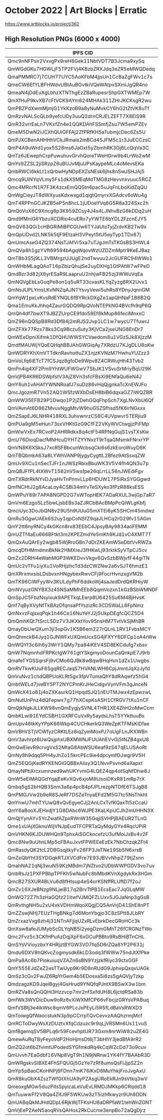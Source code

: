 # October 2022 | Art Blocks | Erratic

https://www.artblocks.io/project/362

## High Resolution PNGs (6000 x 4000)

| IPFS CID                                       | Token ID      |
| ---------------------------------------------- | ------------- |
| Qmc9nNFPsir2VxvgPx9reH6Gek11NbtVDT7B3Jcma9xySq | 362000000.png |
| QmWGdGKu7HGWLjF5TP2FVj4KBzbZRXJdq3eZR5eMWQDedq | 362000001.png |
| QmaPMMRC7j7CUH77UYC5AoKFbM4jjsUn1CcBaZgFWv1c7s | 362000002.png |
| QmeCW6EfYLBFHWdvUBtAuBGvtkiVQeWAtpvSXmiJgQR4no | 362000003.png |
| QmeaN4jDdEuXgLbhzXTNThgEzZBaRupesrShpGXTWMEp7W | 362000004.png |
| QmXfHuP9kvXB7cFtVCK9AYm624MHAk311ZHrJKCKsgR2wu | 362000005.png |
| QmPBZPdXwmMjmjG1YkKzoB9a8yNuMvkCY6hG2tZtVK8uTf | 362000006.png |
| QmRzvNALScQLb9yefcUDy3uuQ2drnCRJELZEFT7X8EiS9R | 362000007.png |
| QmR32vrrEaLn7VKxfZn4e1QQKDAhFSSmfjZsu7W5emPZEv | 362000008.png |
| QmeM5DwN2iJCXhQUiGFFAj2ZfPRfKH5aTubmjcDec6Zs5U | 362000009.png |
| QmPJXCBenAHHHhVCkJRmais2mBCd45JFM5c1r3JuECCzsC | 362000010.png |
| QmP4A9uWrd1yox5S28ms6JaGxt5yZbmhRK3Gj6LcQqVa3C | 362000011.png |
| QmTz6JEwephCrpPuwuhuvGrvhQoreTWeHGrw9b4LrWo2wM | 362000012.png |
| QmYs9ZZSL2jiSRzpZ6uBUJvMjuUPsKaypeMLc4oMevsEKa | 362000013.png |
| QmbRWCi6kkLt1xQrbwHyNDpEXZsNEsk6jhs8nSwJSHJAj5 | 362000014.png |
| Qmcq9UiNYqVLmy5Fs1dkXSMEqMdTMG8zHevvnxvuuc5RCZ | 362000015.png |
| Qmc4MRcrN1R7F3K4zcxEmQQStn6pac5uJqFnLboXidZqQU | 362000016.png |
| QmWgCieyJT8dWXyusKdxwxgd1qigtQmyrxXGAdcv6oWu4g | 362000017.png |
| QmT4RPPnGCJKZB5eP5n8hcL1jUDoeYVq6G5R8a324Sxc2h | 362000018.png |
| QmQoVuX6C9Xncg8p3K959ZCsy4J4s4LJNhvBzG6kDDq2uH | 362000019.png |
| Qmd9fMniG6YbzuXCDRio4cuERo7yYWTE6bYDL2FzcnEJY5 | 362000020.png |
| QmQV63QGi1cHBGRiMiBPCGUw6TYJaUtoTyjZrdvKB2Tw9x | 362000021.png |
| QmQpUDvd2LNK5k5tjF9EtzaH3VPeyt5tU5eyTyp1TDx67j | 362000022.png |
| QmUmcAseG4ZQ374NsTJAfVr5xa7uTJgJmTsTKGsBS3HWL4 | 362000023.png |
| QmQVp8h1gzYVft69594bAgqWqovWzUZDZmMptr9KeEJBaz | 362000024.png |
| QmTBb3S5j9LL3VBMrgzUJUgE2ndTwvuu2JcGUFRC94WWo1 | 362000025.png |
| QmWHbMLagQAoT16pZbizQhujSe2uyDXHg1GtPAtW7wFPeD | 362000026.png |
| QmdBzr3d82jX6yrESaR9LaapruU2nhjwFB25zj3WWuVqEa | 362000027.png |
| QmNQVgEbLsGuqPe8on1q5uRT33cvasKLYqZyzg8RX2Uvx1 | 362000028.png |
| QmNsJUPLYmsLKvNNZqAJNTYsvyVewi5uhRs8YDnyJqnnGM | 362000029.png |
| QmYqW1pxLvKvsRdEYNQL6fBYRckDXgZe1apQHNaF1B6B2Q | 362000030.png |
| Qma1EmuKkJhhq4ZaurGQDQ9RpQVoNTEPkNG4BVcfh9qP6Q | 362000031.png |
| QmQh4df7bwXT9JBZZUrpCE9fdo58Ef8kMup86feciMnxxC | 362000032.png |
| QmZ96nQQSpB8Rd3DfB4j2mRJS2Jvp1LC1w7wycU7TfuwrJ | 362000033.png |
| QmZFXk77Rzs78ks3Cq9BczuSuty3KjVCa2jseUNG8EnDr7 | 362000034.png |
| QmWEeDpniXifmk1DfQHUWWSYCVaedom8u1VGzSJk8XjzzM | 362000035.png |
| QmdfMAUWjYQoEQHqhBBJAhGWGiqAy7XRdzU7KJgDLU8oKw | 362000036.png |
| QmWDRYKhXmVTTdknRavhottuZX1njzKVNzM7HwhuYUZzz3 | 362000037.png |
| QmVoLfq6iETcT7fCSJqz8gfoDe9Wpv8Z4CRWujHh43Tvb2 | 362000038.png |
| QmPn4ig4XF2Pm9YhtWUFWGwV7SbJK1VSvuSrMriyBqU29K | 362000039.png |
| QmVjPB4KR6DSWpfstV3AjZ8Vn3sfcFBsXi9ENfaQu6eN4J | 362000040.png |
| QmY6uh1vAHAfYWNNRoafJ7suDz86vHqQjgnkaTcXnEWJFo | 362000041.png |
| QmcJgozmR7Vn52AQ1WSfzWXbDsEH8biB6dqxaGZ7iWQZBR | 362000042.png |
| QmWW35EFB29P1Dwqo1P2jZDehGQqFhpSch7XgLNvXbU6Qf | 362000043.png |
| QmVAvnAt6D86ZMvuvNggMtvW9huGSZSfhsd5fK6irNGxxx | 362000044.png |
| QmZSapEJ6LNHR418RXL3uhvwnrzCS8C4UVpwvr5TERjiu9 | 362000045.png |
| QmPUa9gM5eHun73sxVHKtGzG9CfFZ2VKyWVCtwgjzPiFMp | 362000046.png |
| QmWwVxEx7RCvoP2AHRRdkx8q4ctF54RPNqGujS1vsTXsKw | 362000047.png |
| QmU76DioqDacfMNHcuDYHTZYYNvzT9rTqaGMsmkFNrxrYP | 362000048.png |
| QmVN8K6XSksJ7xcRSFBbcunWcbsqCki6s6zkEoroWuyD6K | 362000049.png |
| QmTBQbmkA63a8LYWhVANP9jygyCygttL2Bfez9AtSsxqZW | 362000050.png |
| QmUv9XCu1nSecTJFr1nJWSzRbixBbuWK3V5V4fh4QN3u7p | 362000051.png |
| QmQBJFfPL4tXWvT1582nV5wsfpe26qLrrLL56nJWEdiFgv | 362000052.png |
| QmTXRdrRkNYvDJyaHvTnPnnvLLp6HDUW17P5iRxSYGGgwd | 362000053.png |
| QmfNCHtJ2g8AcaLoy4CSBi34mYvTeSXyko3fPzR88ksESS | 362000054.png |
| QmWPuY89r7APA8NGPD2G7xWTopHEK7ADaRXUL3wjGp7aR7 | 362000055.png |
| QmVm6Ezgo5Lz5bwLjsbEBs3aZJRCbBAcBMpPcQiWLgKbfj | 362000056.png |
| QmciUyc3DoJbQN8v29U5h9UUuG5mXTEi6yK5SHCm45mdwz | 362000057.png |
| QmRu3GgwUAEk6S2uy1qpCoNSfZ9qaJLHCq2rG29fv15AGm | 362000058.png |
| QmY2tt6nyRNCy4kGKcn8rx83EEbC4JpsyBAy9834aoFEMM | 362000059.png |
| QmUZTf4aEu666BFtkt3m2KPEZmdYe5mKh9KJd1vC4XMT7T | 362000060.png |
| QmQxAuQArEy2wgb85WjRroGBn7dDrZKEAmWSeDbtVvRWZa | 362000061.png |
| QmcqDfHMmdmnBkNk2HMXreJ3fHKwLj93rktkSyVTpCJ5cv | 362000062.png |
| QmZx2DRHi4eWahMGP3WKEDvvVkgv6QvSzbBWjvfF44giTN | 362000063.png |
| QmUc2vTFu1iyXu1VoRHjzhcTd3dzCWZNw2a6vSJT6hmzE1 | 362000064.png |
| QmXRrxmxsisLDsbvxnHNgybexRwvCFj9FocrHvnzxgVM2b | 362000065.png |
| QmTK96CiWFyyWv3KULdyPhF6ddkoWj4saJedDrdQKRHiyW | 362000066.png |
| QmNVyuzGNYBX3z45NSaMMhEEb8QqmVozxn1kGzBSbWMNDF | 362000067.png |
| QmSpJC5FbzNsyixuk9APETkqLEerp8U6425Su6M4BjHvsK | 362000068.png |
| Qmf7qByXVyNfTkBAzDfqnsaPfYszizRc3CDSWaLL6FpNmz | 362000069.png |
| QmNxvzFqjsxqPqk1h46Ce16NuYeYJ2j5UkpDEgfcQCZ5D4 | 362000070.png |
| QmQmhKQt7tSrcLSDz7V3JKXktYov95nsHM7TvtVkSjMhBR | 362000071.png |
| QmayDbUwQXum3ji3opGv1K5B6em227rQLnL1RV1FvbsMCY | 362000072.png |
| QmQhmckB4Jyq1GJNWFxUXQmUcxSG4jFXYY6DFCp1oA4rWw | 362000073.png |
| QmWQYf3c6ih6y3WrY1QMy7pa84iKEV4SD8EKCdufg7xbsv | 362000074.png |
| QmW7NqmnhdFRPKctgW761gtYSkgmyoDounCaQnkpE7J9rb | 362000075.png |
| QmafeTYGSSqrsFj9vCMo6QJBk8wBqwBHqHvn1dZx1Uwgbs | 362000076.png |
| QmRVTkwKUuF6SgqRECJaqS7HVANLWH6CpjJmntJqXzJyfd | 362000077.png |
| QmVuNvz1chdQBPUoKLRt5gv3fpVTumaQhY8dRAqwfz5hG4 | 362000078.png |
| QmbtWELd7jveBY5PT2NYCPmKrJHeCidgvVynVFm3gJnceN | 362000079.png |
| QmWcX41o81j4oZXKaurkQ1HpqdSJQ1nEUTMJwx4zEpwzwL | 362000080.png |
| QmNutUnPnz4dQFepwx7g77hXCepKsASH1CfRGV7tXu1nCF | 362000081.png |
| QmQjkNgkJLLKW98vnQmEygjySVNL4THR1XE4ZhH2oMwCcm | 362000082.png |
| QmbKLwi91EYdCSBH1GXRFCuVxRy5aydsLhsT5YYkttuuBs | 362000083.png |
| QmUpv46tkKyYPpK66Wkp4CUCHkerkQ3WeZpKTFMsKiDfae | 362000084.png |
| QmVBhVSTjVCWfyzCRKtLEz8iqZymMoxPJ7oUgFLnJKXWBn | 362000085.png |
| QmV3avhrpt6UwQsjphxUBXMWNJFUUAhEVvGj5tNZB4gxU8 | 362000086.png |
| QmQwEievR9crvgVxS2MtaG8AbWSU6eaf9zS47qELUSAoRt | 362000087.png |
| QmNy8h9dqq5PH4yJhZo15krcPEc9ie4dpcymfDJwgr9V5H | 362000088.png |
| QmZ5EQGjKedRYKENGiGQBBxAiisy3Q1NvvPsvnd6aXapxt | 362000089.png |
| QmayNPbXrcxumnzed9whUKYvmG4LQEZ4qp4otSqNfDhw8J | 362000090.png |
| QmW5eEiMAQGdYqajEeKvXQv6xjoM8tJsoiDKxR81mRp7rX | 362000091.png |
| Qmbq5gS2bHQB3Snm3a6p4pcB4pfJPLrezpNTDfE6TSJgB8 | 362000092.png |
| QmPMGJVw2b9eR8SJeRf7DSZeTnyaEFd2M5G7tc5NsThkht | 362000093.png |
| QmYnwU7mhTYUwQ8vQvEgyeCJj2AnLCxTvfKQaxTt5zCcaU | 362000094.png |
| QmY6aBooXJEHxdjY1G8DAbc6WJPE3KaLKpUCJh2mUHHN3X | 362000095.png |
| QmQjYynAYv5YcZwafAZpxRWnW35GqjiSVHPjBAEUR2TLnG | 362000096.png |
| Qme1xUAjXGknuWijVNJpEudTFCPRTaQyMdyGYx4RqcUPiR | 362000097.png |
| QmVHKN6KJDUWHQn9TphxAiSGCkocefzU3ufMoiJxBv4v2F | 362000098.png |
| Qmc8Nw9uUhnLMp5cFBAuJxvtFPWEEeEzEk7NbChzqkZFt4 | 362000099.png |
| QmRasdyQK2tcL2DBGsqjtkyFv26FP3JeTNe19Sb5N6xrsB | 362000100.png |
| QmZeQbYht3SYDGqkRTJXVCdFre7E93JBVvNhpZ79tjZsnn | 362000101.png |
| QmahNA21qNj3wuN59KzMBdm7jNZtvo2UDbWWPGDV3vo7uv | 362000102.png |
| QmbRsJz1PXFPBbpTPFKh5wNubFc8bMbdKVnXgdykRx3HGm | 362000103.png |
| QmcB27SXUR4BLVu6d8fHtsup4eS4orKSNffRLUftD7f2oJ | 362000104.png |
| QmZv16XJeBNzg9NLjeiB17q2BrvTtPB1EcsEac7JqGLqMW | 362000105.png |
| QmWQ72Z7h3zHaGQfz21itwfVJMQFZLUxv5JGJaNnp3gGsB | 362000106.png |
| QmRvthgNH5u2xU4xkVDHmWqoXQgjCQ5AnVrjD41ShE8nPT | 362000107.png |
| QmZZswjNHj7EUzTHgBNkg7d6MonYbgjo3C8zSPtt8JLbRY | 362000108.png |
| QmZrxazVxg6zh4j31NTnAFjjqUZxRLvEbrkDecGRoHCc3k | 362000109.png |
| QmXsw8afeJUMybScDLYqNB5i2yegDzmGMhT26fCRGNzTWo | 362000110.png |
| Qmc2Fvz5c3CKfHPuAzDqjXpF6xGCuPBBto9RsBHiBTnCHL | 362000111.png |
| QmSYsVVioyzbxY4HRjztBYGW3VD7fq5D6rZQa8YP2P631j | 362000112.png |
| Qmdu6DXV8hQKvcZogmysdk6kLD3odq3fWWw75ndJtXfPke | 362000113.png |
| QmPa8Ac6b7PiokuiuqVZAZn6sBN9YzjzkfRiyc39ctxGGF | 362000114.png |
| QmY555EJdZeZ2esTTwUyp9Kr9D8nRUdG9JphvpQxqvUAGk | 362000115.png |
| QmSz3cGv2FwJZ6RpYrGem4b5EDosxa5i6zs5gAQVjyTzkp | 362000116.png |
| QmdzagzKD9JqeiBgyj4GsHrud9YNQfqPJntX9BSwX3w1bm | 362000117.png |
| QmRZVa8sQnQQHi3Hzzvcp7mr2nfSxfdUH8L6jctdRSa83b | 362000118.png |
| QmfWk3WVDicDuw9oRz8vXiWXMfCP66vFbcjzGRYsVPABuq | 362000119.png |
| QmfVSBtj3e4ikWsc8qmV6PLcJxPEyLi5R5fLdBaVsRWXD3 | 362000120.png |
| QmToiwgQfWaocstukN3p9pCCrrpTQvCevvzAAQhzrmjMcf | 362000121.png |
| QmRCToDwyWsXzDUztvXfqCdzuzc9r9qLjVRSMn6Us11vuS | 362000122.png |
| QmfBgemqSV5BPLq6r59FcevhptUR73Gxm8nrWiW82uZE4G | 362000123.png |
| QmewAuRqTByFeyoVdP2HoHjmsDt8jT3bHhY3jedBfA9rR2 | 362000124.png |
| QmZQ2ot6bZfvimtUPodedSYGfmkdRq4kCqWZcDd73o9cuv | 362000125.png |
| QmUvvh7EaGdbf16VNp8VgT9h1N9jNRnw1YK4fY7BAAbR3D | 362000126.png |
| QmWRgskvSiBXE4FhSFQUGj5GzYe7zRf8umsQsFiJjpSZ2n | 362000127.png |
| QmYp5pBaoCKoHNPj6FDnn7mK76iKxD8MuYhkjFroJvgAxU | 362000128.png |
| QmR8kuGbX4ZszTWfGtXhUA9yPZAsgURoEkRJn9sVtkq3wV | 362000129.png |
| QmeoxgMGw5duzPitsSpyicaLeVuEvLRMDJMKkp6CRqdd18 | 362000130.png |
| QmTuuwwFf2V8Qa4ZifJ9F5WKUw3zT5izhfkwyzr9Uh8DDN | 362000131.png |
| QmUABqQkMJHdQDpL6RjkWjTFKsHU6aDRPfaW1tehWnZGNT | 362000132.png |
| QmVjEePZAeN5aoqRVsQAHos2RkCucnw3enpBo72aQgDjrz | 362000133.png |
